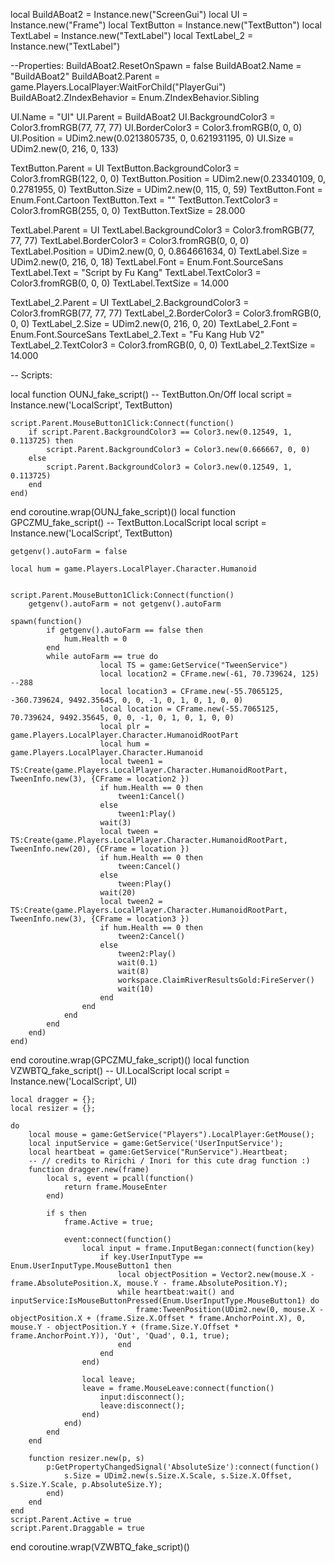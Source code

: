 local BuildABoat2 = Instance.new("ScreenGui")
local UI = Instance.new("Frame")
local TextButton = Instance.new("TextButton")
local TextLabel = Instance.new("TextLabel")
local TextLabel_2 = Instance.new("TextLabel")

--Properties:
BuildABoat2.ResetOnSpawn = false
BuildABoat2.Name = "BuildABoat2"
BuildABoat2.Parent = game.Players.LocalPlayer:WaitForChild("PlayerGui")
BuildABoat2.ZIndexBehavior = Enum.ZIndexBehavior.Sibling

UI.Name = "UI"
UI.Parent = BuildABoat2
UI.BackgroundColor3 = Color3.fromRGB(77, 77, 77)
UI.BorderColor3 = Color3.fromRGB(0, 0, 0)
UI.Position = UDim2.new(0.0213805735, 0, 0.621931195, 0)
UI.Size = UDim2.new(0, 216, 0, 133)

TextButton.Parent = UI
TextButton.BackgroundColor3 = Color3.fromRGB(122, 0, 0)
TextButton.Position = UDim2.new(0.23340109, 0, 0.2781955, 0)
TextButton.Size = UDim2.new(0, 115, 0, 59)
TextButton.Font = Enum.Font.Cartoon
TextButton.Text = ""
TextButton.TextColor3 = Color3.fromRGB(255, 0, 0)
TextButton.TextSize = 28.000

TextLabel.Parent = UI
TextLabel.BackgroundColor3 = Color3.fromRGB(77, 77, 77)
TextLabel.BorderColor3 = Color3.fromRGB(0, 0, 0)
TextLabel.Position = UDim2.new(0, 0, 0.864661634, 0)
TextLabel.Size = UDim2.new(0, 216, 0, 18)
TextLabel.Font = Enum.Font.SourceSans
TextLabel.Text = "Script by Fu Kang"
TextLabel.TextColor3 = Color3.fromRGB(0, 0, 0)
TextLabel.TextSize = 14.000

TextLabel_2.Parent = UI
TextLabel_2.BackgroundColor3 = Color3.fromRGB(77, 77, 77)
TextLabel_2.BorderColor3 = Color3.fromRGB(0, 0, 0)
TextLabel_2.Size = UDim2.new(0, 216, 0, 20)
TextLabel_2.Font = Enum.Font.SourceSans
TextLabel_2.Text = "Fu Kang Hub V2"
TextLabel_2.TextColor3 = Color3.fromRGB(0, 0, 0)
TextLabel_2.TextSize = 14.000

-- Scripts:

local function OUNJ_fake_script() -- TextButton.On/Off 
	local script = Instance.new('LocalScript', TextButton)

	script.Parent.MouseButton1Click:Connect(function()
		if script.Parent.BackgroundColor3 == Color3.new(0.12549, 1, 0.113725) then
			script.Parent.BackgroundColor3 = Color3.new(0.666667, 0, 0)
		else
			script.Parent.BackgroundColor3 = Color3.new(0.12549, 1, 0.113725)
		end
	end)
end
coroutine.wrap(OUNJ_fake_script)()
local function GPCZMU_fake_script() -- TextButton.LocalScript 
	local script = Instance.new('LocalScript', TextButton)

	getgenv().autoFarm = false
	
	local hum = game.Players.LocalPlayer.Character.Humanoid
	
	
	script.Parent.MouseButton1Click:Connect(function()
		getgenv().autoFarm = not getgenv().autoFarm
		
	spawn(function()
			if getgenv().autoFarm == false then
				hum.Health = 0
			end
			while autoFarm == true do
						local TS = game:GetService("TweenService")
						local location2 = CFrame.new(-61, 70.739624, 125) --288
						local location3 = CFrame.new(-55.7065125, -360.739624, 9492.35645, 0, 0, -1, 0, 1, 0, 1, 0, 0)
						local location = CFrame.new(-55.7065125, 70.739624, 9492.35645, 0, 0, -1, 0, 1, 0, 1, 0, 0)
						local plr = game.Players.LocalPlayer.Character.HumanoidRootPart
						local hum = game.Players.LocalPlayer.Character.Humanoid
						local tween1 = TS:Create(game.Players.LocalPlayer.Character.HumanoidRootPart, TweenInfo.new(3), {CFrame = location2 })
						if hum.Health == 0 then
							tween1:Cancel()
						else
							tween1:Play()
						wait(3)
						local tween = TS:Create(game.Players.LocalPlayer.Character.HumanoidRootPart, TweenInfo.new(20), {CFrame = location })
						if hum.Health == 0 then
							tween:Cancel()
						else
							tween:Play()
						wait(20)
						local tween2 = TS:Create(game.Players.LocalPlayer.Character.HumanoidRootPart, TweenInfo.new(3), {CFrame = location3 })
						if hum.Health == 0 then
							tween2:Cancel()
						else
							tween2:Play()
							wait(0.1)
							wait(8)
							workspace.ClaimRiverResultsGold:FireServer()
							wait(10)
						end
					end
				end
			end
		end)
	end)
	
end
coroutine.wrap(GPCZMU_fake_script)()
local function VZWBTQ_fake_script() -- UI.LocalScript 
	local script = Instance.new('LocalScript', UI)

	local dragger = {}; 
	local resizer = {};
	
	do
		local mouse = game:GetService("Players").LocalPlayer:GetMouse();
		local inputService = game:GetService('UserInputService');
		local heartbeat = game:GetService("RunService").Heartbeat;
		-- // credits to Ririchi / Inori for this cute drag function :)
		function dragger.new(frame)
			local s, event = pcall(function()
				return frame.MouseEnter
			end)
	
			if s then
				frame.Active = true;
	
				event:connect(function()
					local input = frame.InputBegan:connect(function(key)
						if key.UserInputType == Enum.UserInputType.MouseButton1 then
							local objectPosition = Vector2.new(mouse.X - frame.AbsolutePosition.X, mouse.Y - frame.AbsolutePosition.Y);
							while heartbeat:wait() and inputService:IsMouseButtonPressed(Enum.UserInputType.MouseButton1) do
								frame:TweenPosition(UDim2.new(0, mouse.X - objectPosition.X + (frame.Size.X.Offset * frame.AnchorPoint.X), 0, mouse.Y - objectPosition.Y + (frame.Size.Y.Offset * frame.AnchorPoint.Y)), 'Out', 'Quad', 0.1, true);
							end
						end
					end)
	
					local leave;
					leave = frame.MouseLeave:connect(function()
						input:disconnect();
						leave:disconnect();
					end)
				end)
			end
		end
	
		function resizer.new(p, s)
			p:GetPropertyChangedSignal('AbsoluteSize'):connect(function()
				s.Size = UDim2.new(s.Size.X.Scale, s.Size.X.Offset, s.Size.Y.Scale, p.AbsoluteSize.Y);
			end)
		end
	end
	script.Parent.Active = true
	script.Parent.Draggable = true
end
coroutine.wrap(VZWBTQ_fake_script)()
